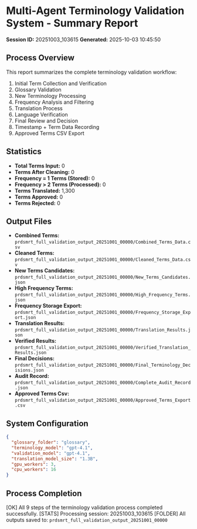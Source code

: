 # Multi-Agent Terminology Validation System - Summary Report

**Session ID:** 20251003_103615
**Generated:** 2025-10-03 10:45:50

## Process Overview

This report summarizes the complete terminology validation workflow:
1. Initial Term Collection and Verification
2. Glossary Validation
3. New Terminology Processing
4. Frequency Analysis and Filtering
5. Translation Process
6. Language Verification
7. Final Review and Decision
8. Timestamp + Term Data Recording
9. Approved Terms CSV Export

## Statistics

- **Total Terms Input:** 0
- **Terms After Cleaning:** 0
- **Frequency = 1 Terms (Stored):** 0
- **Frequency > 2 Terms (Processed):** 0
- **Terms Translated:** 1,300
- **Terms Approved:** 0
- **Terms Rejected:** 0

## Output Files

- **Combined Terms:** `prdsmrt_full_validation_output_20251001_00000/Combined_Terms_Data.csv`
- **Cleaned Terms:** `prdsmrt_full_validation_output_20251001_00000/Cleaned_Terms_Data.csv`
- **New Terms Candidates:** `prdsmrt_full_validation_output_20251001_00000/New_Terms_Candidates.json`
- **High Frequency Terms:** `prdsmrt_full_validation_output_20251001_00000/High_Frequency_Terms.json`
- **Frequency Storage Export:** `prdsmrt_full_validation_output_20251001_00000/Frequency_Storage_Export.json`
- **Translation Results:** `prdsmrt_full_validation_output_20251001_00000/Translation_Results.json`
- **Verified Results:** `prdsmrt_full_validation_output_20251001_00000/Verified_Translation_Results.json`
- **Final Decisions:** `prdsmrt_full_validation_output_20251001_00000/Final_Terminology_Decisions.json`
- **Audit Record:** `prdsmrt_full_validation_output_20251001_00000/Complete_Audit_Record.json`
- **Approved Terms Csv:** `prdsmrt_full_validation_output_20251001_00000/Approved_Terms_Export.csv`

## System Configuration

```json
{
  "glossary_folder": "glossary",
  "terminology_model": "gpt-4.1",
  "validation_model": "gpt-4.1",
  "translation_model_size": "1.3B",
  "gpu_workers": 3,
  "cpu_workers": 16
}
```

## Process Completion

[OK] All 9 steps of the terminology validation process completed successfully.
[STATS] Processing session: 20251003_103615
[FOLDER] All outputs saved to: `prdsmrt_full_validation_output_20251001_00000`
